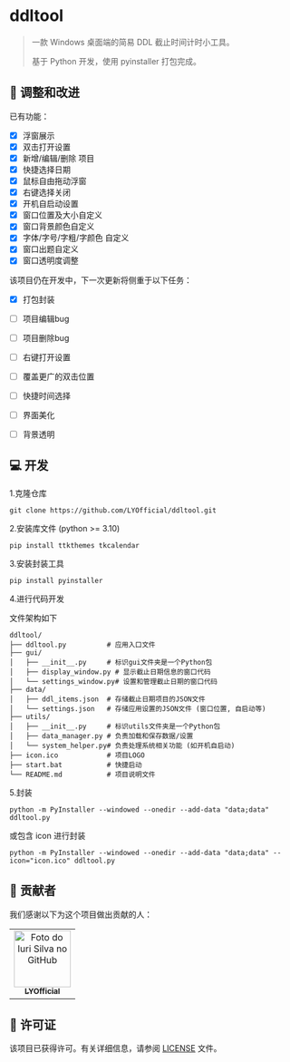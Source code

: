 # ddltool
> 一款 Windows 桌面端的简易 DDL 截止时间计时小工具。
>
> 基于 Python 开发，使用 pyinstaller 打包完成。



## 🚀 调整和改进

已有功能：

- [x] 浮窗展示
- [x] 双击打开设置
- [x] 新增/编辑/删除 项目
- [x] 快捷选择日期
- [x] 鼠标自由拖动浮窗
- [x] 右键选择关闭
- [x] 开机自启动设置
- [x] 窗口位置及大小自定义
- [x] 窗口背景颜色自定义
- [x] 字体/字号/字粗/字颜色 自定义
- [x] 窗口出题自定义
- [x] 窗口透明度调整

该项目仍在开发中，下一次更新将侧重于以下任务：

- [x] 打包封装
- [ ] 项目编辑bug
- [ ] 项目删除bug
- [ ] 右键打开设置
- [ ] 覆盖更广的双击位置
- [ ] 快捷时间选择
- [ ] 界面美化
- [ ] 背景透明



## 💻 开发

1.克隆仓库

```
git clone https://github.com/LYOfficial/ddltool.git
```

2.安装库文件 (python >= 3.10)

```
pip install ttkthemes tkcalendar
```

3.安装封装工具

```
pip install pyinstaller
```

4.进行代码开发

文件架构如下

```
ddltool/
├── ddltool.py          # 应用入口文件
├── gui/
│   ├── __init__.py     # 标识gui文件夹是一个Python包
│   ├── display_window.py # 显示截止日期信息的窗口代码
│   └── settings_window.py# 设置和管理截止日期的窗口代码
├── data/
│   ├── ddl_items.json  # 存储截止日期项目的JSON文件
│   └── settings.json   # 存储应用设置的JSON文件 (窗口位置, 自启动等)
├── utils/
│   ├── __init__.py     # 标识utils文件夹是一个Python包
│   ├── data_manager.py # 负责加载和保存数据/设置
│   └── system_helper.py# 负责处理系统相关功能 (如开机自启动)
├── icon.ico            # 项目LOGO
├── start.bat           # 快捷启动
└── README.md           # 项目说明文件
```

5.封装

```
python -m PyInstaller --windowed --onedir --add-data "data;data" ddltool.py
```

或包含 icon 进行封装

```
python -m PyInstaller --windowed --onedir --add-data "data;data" --icon="icon.ico" ddltool.py
```



## 🤝 贡献者

我们感谢以下为这个项目做出贡献的人：

<table>
  <tr>
    <td align="center">
      <a href="#" title="defina o título do link">
        <img src="https://avatars.githubusercontent.com/u/79127081?v=4" width="100px;" alt="Foto do Iuri Silva no GitHub"/><br>
        <sub>
          <b>LYOfficial</b>
        </sub>
      </a>
    </td>

  </tr>
</table>



## 📝 许可证

该项目已获得许可。有关详细信息，请参阅 [LICENSE](https://github.com/LYOfficial/ddltool/blob/main/repositorio/LICENSE.md) 文件。
